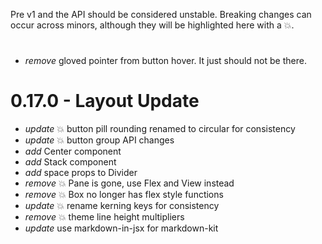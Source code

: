 
Pre v1 and the API should be considered unstable. Breaking changes can occur
across minors, although they will be highlighted here with a :boom:.

#

* _remove_ gloved pointer from button hover. It just should not be there.

# 0.17.0 - Layout Update

* _update_ :boom: button pill rounding renamed to circular for consistency
* _update_ :boom: button group API changes
* _add_ Center component
* _add_ Stack component
* _add_ space props to Divider
* _remove_ :boom: Pane is gone, use Flex and View instead
* _remove_ :boom: Box no longer has flex style functions
* _update_ :boom: rename kerning keys for consistency
* _remove_ :boom: theme line height multipliers
* _update_ use markdown-in-jsx for markdown-kit
